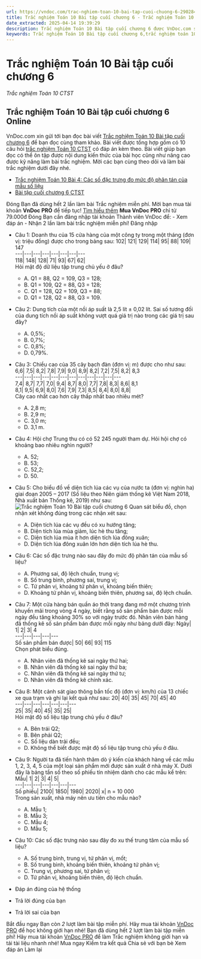 ```yaml
---
url: https://vndoc.com/trac-nghiem-toan-10-bai-tap-cuoi-chuong-6-290284
title: Trắc nghiệm Toán 10 Bài tập cuối chương 6 - Trắc nghiệm Toán 10 CTST - VnDoc.com
date_extracted: 2025-04-14 19:39:29
description: Trắc nghiệm Toán 10 Bài tập cuối chương 6 được VnDoc.com sưu tầm và xin gửi tới bạn đọc cùng tham khảo.
keywords: Trắc nghiệm Toán 10 Bài tập cuối chương 6,trắc nghiệm toán 10,trắc nghiệm toán 10 CTST,toán 10,toán 10 CTST,bài tập cuối chương 6,thống kê
---
```


# Trắc nghiệm Toán 10 Bài tập cuối chương 6
 _Trắc nghiệm Toán 10 CTST_
## Trắc nghiệm Toán 10 Bài tập cuối chương 6 Online
VnDoc.com xin gửi tới bạn đọc bài viết [Trắc nghiệm Toán 10 Bài tập cuối chương 6](<https://vndoc.com/trac-nghiem-toan-10-bai-tap-cuoi-chuong-6-290284>) để bạn đọc cùng tham khảo. Bài viết được tổng hợp gồm có 10 câu hỏi [trắc nghiệm Toán 10 CTST](<https://vndoc.com/trac-nghiem-toan-10-ctst>) có đáp án kèm theo. Bài viết giúp bạn đọc có thể ôn tập được nội dung kiến thức của bài học cũng như nâng cao được kỹ năng làm bài trắc nghiệm. Mời các bạn cùng theo dõi và làm bài trắc nghiệm dưới đây nhé.
  * [Trắc nghiệm Toán 10 Bài 4: Các số đặc trưng đo mức độ phân tán của mẫu số liệu](<https://vndoc.com/trac-nghiem-toan-10-bai-4-cac-so-dac-trung-do-muc-do-phan-tan-cua-mau-so-lieu-290281>)
  * [Bài tập cuối chương 6 CTST](<https://vndoc.com/bai-tap-cuoi-chuong-6-ctst-278306>)

Đóng
Bạn đã dùng hết 2 lần làm bài Trắc nghiệm miễn phí. Mời bạn mua tài khoản **VnDoc PRO** để tiếp tục\! [Tìm hiểu thêm](</pro>)
**Mua VnDoc PRO** chỉ từ 79.000đ
Đóng
Bạn cần đăng nhập tài khoản Thành viên VnDoc để:
\- Xem đáp án
\- Nhận 2 lần làm bài trắc nghiệm miễn phí\!
Đăng nhập 
  * Câu 1:
Doanh thu của 15 cửa hàng của một công ty trong một tháng \(đơn vị: triệu đồng\) được cho trong bảng sau:
102| 121| 129| 114| 95| 88| 109| 147  
---|---|---|---|---|---|---|---  
118| 148| 128| 71| 93| 67| 62|   
Hỏi mật độ dữ liệu tập trung chủ yếu ở đâu?
    * A. Q1 = 88, Q2 = 109, Q3 = 128;
    * B. Q1 = 109, Q2 = 88, Q3 = 128;
    * C. Q1 = 128, Q2 = 109, Q3 = 88;
    * D. Q1 = 128, Q2 = 88, Q3 = 109.
  * Câu 2:
Dung tích của một nồi áp suất là 2,5 lít ± 0,02 lít. Sai số tương đối của dung tích nồi áp suất không vượt quá giá trị nào trong các giá trị sau đây?
    * A. 0,5%;
    * B. 0,7%;
    * C. 0,8%;
    * D. 0,79%.
  * Câu 3:
Chiều cao của 35 cây bạch đàn \(đơn vị: m\) được cho như sau:
6,6| 7,5| 8,2| 7,8| 7,9| 9,0| 8,9| 8,2| 7,2| 7,5| 8,2| 8,3  
---|---|---|---|---|---|---|---|---|---|---|---  
7,4| 8,7| 7,7| 7,0| 9,4| 8,7| 8,0| 7,7| 7,8| 8,3| 8,6| 8,1  
8,1| 9,5| 6,9| 8,0| 7,6| 7,9| 7,3| 8,5| 8,4| 8,0| 8,8|   
Cây cao nhất cao hơn cây thấp nhất bao nhiêu mét?
    * A. 2,8 m;
    * B. 2,9 m;
    * C. 3,0 m;
    * D. 3,1 m.
  * Câu 4:
Hội chợ Trung thu có có 52 245 người tham dự. Hỏi hội chợ có khoảng bao nhiêu nghìn người?
    * A. 52;
    * B. 53;
    * C. 52,2;
    * D. 50.
  * Câu 5:
Cho biểu đồ về diện tích lúa các vụ của nước ta \(đơn vị: nghìn ha\) giai đoạn 2005 – 2017 \(Số liệu theo Niên giám thống kê Việt Nam 2018, Nhà xuất bản Thống kê, 2019\) như sau:
![Trắc nghiệm Toán 10 Bài tập cuối chương 6](https://i.vdoc.vn/data/image/2023/02/28/trac-nghiem-toan-10-bai-tap-cuoi-chuong-6-1.jpg)
Quan sát biểu đồ, chọn nhận xét không đúng trong các nhận xét sau:
    * A. Diện tích lúa các vụ đều có xu hướng tăng;
    * B. Diện tích lúa mùa giảm, lúc hè thu tăng;
    * C. Diện tích lúa mùa ít hơn diện tích lúa đông xuân;
    * D. Diện tích lúa đông xuân lớn hơn diện tích lúa hè thu.
  * Câu 6:
Các số đặc trưng nào sau đây đo mức độ phân tán của mẫu số liệu?
    * A. Phương sai, độ lệch chuẩn, trung vị;
    * B. Số trung bình, phương sai, trung vị;
    * C. Tứ phân vị, khoảng tứ phân vị, khoảng biến thiên;
    * D. Khoảng tứ phân vị, khoảng biến thiên, phương sai, độ lệch chuẩn.
  * Câu 7:
Một cửa hàng bán quần áo thời trang đang mở một chương trình khuyến mãi trong vòng 4 ngày, biết rằng số sản phẩm bán được mỗi ngày đều tăng khoảng 30% so với ngày trước đó. Nhân viên bán hàng đã thống kê số sản phẩm bán được mỗi ngày như bảng dưới đây:
Ngày| 1| 2| 3| 4  
---|---|---|---|---  
Số sản phẩm bán được| 50| 66| 93| 115  
Chọn phát biểu đúng.
    * A. Nhân viên đã thống kê sai ngày thứ hai;
    * B. Nhân viên đã thống kê sai ngày thứ ba;
    * C. Nhân viên đã thống kê sai ngày thứ tư;
    * D. Nhân viên đã thống kê chính xác.
  * Câu 8:
Một cảnh sát giao thông bắn tốc độ \(đơn vị: km/h\) của 13 chiếc xe qua trạm và ghi lại kết quả như sau:
20| 40| 35| 45| 70| 45| 40  
---|---|---|---|---|---|---  
25| 35| 40| 45| 35| 25|   
Hỏi mật độ số liệu tập trung chủ yếu ở đâu?
    * A. Bên trái Q2;
    * B. Bên phải Q2;
    * C. Số liệu dàn trải đều;
    * D. Không thể biết được mật độ số liệu tập trung chủ yếu ở đâu.
  * Câu 9:
Người ta đã tiến hành thăm dò ý kiến của khách hàng về các mẫu 1, 2, 3, 4, 5 của một loại sản phẩm mới được sản xuất ở nhà máy X. Dưới đây là bảng tần số theo số phiếu tín nhiệm dành cho các mẫu kể trên:
Mẫu| 1| 2| 3| 4| 5|   
---|---|---|---|---|---|---  
Số phiếu| 2100| 1850| 1980| 2020| x| n = 10 000  
Trong sản xuất, nhà máy nên ưu tiên cho mẫu nào?
    * A. Mẫu 1;
    * B. Mẫu 3;
    * C. Mẫu 4;
    * D. Mẫu 5;
  * Câu 10:
Các số đặc trưng nào sau đây đo xu thế trung tâm của mẫu số liệu?
    * A. Số trung bình, trung vị, tứ phân vị, mốt;
    * B. Số trung bình, khoảng biến thiên, khoảng tứ phân vị;
    * C. Trung vị, phương sai, tứ phân vị;
    * D. Tứ phân vị, khoảng biến thiên, độ lệch chuẩn.

  * Đáp án đúng của hệ thống
  * Trả lời đúng của bạn
  * Trả lời sai của bạn

Bắt đầu ngay
Bạn còn _2_ lượt làm bài tập miễn phí. Hãy mua tài khoản [VnDoc PRO](</pro>) để học không giới hạn nhé\!  Bạn đã dùng hết 2 lượt làm bài tập miễn phí\! Hãy mua tài khoản [VnDoc PRO](</pro>) để làm Trắc nghiệm không giới hạn và tải tài liệu nhanh nhé\!  Mua ngay
Kiểm tra kết quả Chia sẻ với bạn bè Xem đáp án Làm lại
